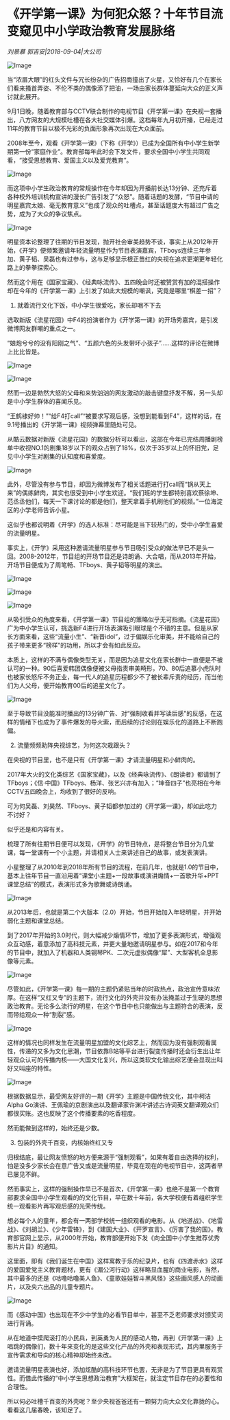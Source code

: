 # 《开学第一课》为何犯众怒？十年节目流变窥见中小学政治教育发展脉络

*刘景慕 郭吉安|2018-09-04|大公司*

![Image](http://p3.pstatp.com/large/pgc-image/1536108645707a48566258e)

当“浓眉大眼”的红头文件与冗长纷杂的广告招商撞出了火星，又恰好有几个在家长们看来搔首弄姿、不伦不类的偶像添了把油，一场由家长群体蔓延向大众的正义声讨就此展开。

9月1日晚，随着教育部与CCTV联合制作的电视节目《开学第一课》在央视一套播出，八方网友的大规模吐槽在各大社交媒体引爆。这档每年九月初开播，已经走过11年的教育节目以极不光彩的负面形象再次出现在大众面前。

2008年至今，观看《开学第一课》（下称《开学》）已成为全国所有中小学生新学期第一份“家庭作业”。教育部每年此时会下发文件，要求全国中小学生共同观看，“接受思想教育、爱国主义以及爱党教育”。

![Image](http://p99.pstatp.com/large/pgc-image/153610859004188af4b094e)

而这项中小学生政治教育的常规操作在今年却因为开播前长达13分钟、还充斥着各种校外培训机构宣讲的漫长广告引发了“众怒”。随着话题的发酵，“节目中请的明星嘉宾太娘、毫无教育意义”也成了观众的吐槽点，甚至话题度大有超过广告之势，成为了大众的争议焦点。

![Image](http://p3.pstatp.com/large/pgc-image/1536108589881c198b4494d)

明星资本论整理了往期的节目发现，抛开社会审美趋势不谈，事实上从2012年开始，《开学》便频繁邀请年轻流量明星作为节目表演嘉宾，TFboys连续三年参加、黄子韬、吴磊也有过参与，这与足够显示根正苗红的央视在追求更潮更年轻化路上的拳拳探索心。

然而这个用在《国家宝藏》、《经典咏流传》、五四晚会时还被赞赏有加的混搭操作却在今年的《开学第一课》上引发了如此大规模的嘲讽，究竟是哪里“棋差一招”？

1. 就着流行文化下饭，中小学生很爱吃，家长却咽不下去

选取新版《流星花园》中F4的扮演者作为《开学第一课》的开场秀嘉宾，是引发微博网友群嘲的重点之一。

“娘炮兮兮的没有阳刚之气”、“五颜六色的头发带坏小孩子”……这样的评论在微博上比比皆是。

![Image](http://p99.pstatp.com/large/pgc-image/1536108589927f4c9268c34)

![Image](http://p1.pstatp.com/large/pgc-image/153610859004427ff199a62)

然而一边是勃然大怒的父母和来势汹汹的网友激动的敲击键盘抒发不解，另一头却是中小学生群体的喜闻乐见。

“王鹤棣好帅！”“给F4打call”“被要求写观后感，没想到能看到F4”，这样的话，在9.1号播出的《开学第一课》视频弹幕里随处可见。

从酷云数据对新版《流星花园》的数据分析可以看出，这部在今年已完结周播剧榜单中收视NO.1的剧集18岁以下的观众占到了18%，仅次于35岁以上的怀旧党，足见中小学生对剧集的认知度和喜爱度。

![Image](http://p1.pstatp.com/large/pgc-image/1536108589884a2a6540df5)

此外，尽管没有参与节目，却因为微博发布了相关话题进行打call而“锅从天上来”的偶练鲜肉，其实也很受到中小学生欢迎。“我们班的学生都特别喜欢蔡徐坤、范丞丞他们，每天一下课讨论的都是他们，整天拿着手机刷他们的视频。”一位海淀区的小学老师告诉小星。

这似乎也都说明着《开学》的选人标准：尽可能是当下较热门的，受中小学生喜爱的流量明星。

事实上，《开学》采用这种邀请流量明星参与节目吸引受众的做法早已不是头一回。2008-2012年，节目组的开场节目还是诗朗诵、大合唱，而从2013年开始，开场节目便成为了周笔畅、TFboys、黄子韬等明星的演出。

![Image](http://p1.pstatp.com/large/pgc-image/1536108590083d1b0547804)

![Image](http://p1.pstatp.com/large/pgc-image/1536108590051ac8c046cff)

![Image](http://p1.pstatp.com/large/pgc-image/153610859002115f6e8bcec)

从吸引受众的角度来看，《开学第一课》节目组的策略似乎无可指摘。《流星花园》广为中小学生认可，挑选新F4进行开场表演吸引眼球是个不错的主意。但是从家长方面来看，这些“流量小生”、“新晋idol”，过于偏娱乐化审美，并不能给自己的孩子带来更多“榜样”的功用，所以才会有如此反应。

本质上，这样的不满与偶像类型无关，而是因为追星文化在家长群中一直便是不被认可的一种。90后喜爱韩团偶像便被父母指责审美畸形，70、80后追慕小虎队时也被家长怒斥不务正业，每一代人的追星历程都少不了被长辈斥责的经历，而当他们为人父母，便开始教育00后的追星文化了。

![Image](http://p3.pstatp.com/large/pgc-image/15361085901886e36e19e55)

至于导致节目没能准时播出的13分钟广告、对“强制收看并写读后感”的反感，在这样的情绪下也成为了事件爆发的导火索，而后续的讨论则在娱乐化的道路上不断跑偏。

2. 流量频频助阵央视综艺，为何这次栽跟头？

在央视的节目里，也不是只有《开学第一课》才请流量明星和小鲜肉的。

2017年大火的文化类综艺《国家宝藏》，以及《经典咏流传》、《朗读者》都请到了TFboys；《信·中国》TFboys、杨洋、张艺兴亦有加入；“坤音四子”也亮相在今年CCTV五四晚会上，均收到了很好的反响。

可为何吴磊、刘昊然、TFboys、黄子韬都参加过的《开学第一课》，却如此吃力不讨好？

似乎还是和内容有关。

梳理了所有往期节目便可以发现，《开学》的节目特点，是将整台节目分为几堂课，每一堂课有一个小主题，并请相关人士来讲述自己的故事，或发表演讲。

小星整理了从2010年到2018年所有节目的流程，在前几年，也就是1.0的节目中，基本上往年节目一直沿用着“课堂小主题+一段故事或演讲煽情+一首歌升华+PPT课堂总结”的模式，表演形式多为歌舞或诗朗诵。

![Image](http://p99.pstatp.com/large/pgc-image/15361085902160424b8809a)

从2013年后，也就是第二个大版本（2.0）开始，节目开始加入年轻明星，并开始弱化主题和课堂总结。

到了2017年开始的3.0时代，则大幅减少煽情环节，增加了更多表演形式，增强观众互动感，着意添加了高科技元素，并更大量地邀请明星参与。如在2017和今年的节目中，就加入了机器和人类钢琴PK、二次元虚拟偶像“犀”、大型客机全息影像等元素。

![Image](http://p3.pstatp.com/large/pgc-image/15361085902845a47835cc8)

尽管如此，《开学第一课》每一期的主题仍紧贴当年的时政热点，政治宣传意味浓厚。在这样“又红又专”的主题下，流行文化的外壳并没有办法掩盖过于生硬的思想政治教育。无论多么流行的明星，在这个节目中也只能做出与主题符合的表演，反而带给观众一种“割裂”感。

![Image](http://p3.pstatp.com/large/pgc-image/15361085902837e86bb93ba)

这样的情况也同样发生在流量明星加盟的文化综艺上，然而因为没有强制观看属性，传递的又多为文化思潮，节目依靠B站等平台进行裂变传播时还会衍生出让年轻观众认可的传播内核——大国文化复兴，所以这类软文化输出综艺便会显现出叫好又叫座的特性。

![Image](http://p3.pstatp.com/large/pgc-image/15361085902995760e2500b)

根据数据显示，最受网友好评的一期《开学》主题是中国传统文化，其中柯洁 Alpha Go演讲、王佩瑜的京剧演出以及翻译家许渊冲讲述古诗词英文翻译观众们都很买账。这也反映了这个传播要素的吃香程度。

然而能做到这样的，始终还是少数。

3. 包装的外壳千百变，内核始终红又专

归根结底，最让网友愤怒的地方便来源于“强制观看”，如果有着自由选择的权利，怕是没多少家长会在意广告又或是流量明星，毕竟在现在的电视节目中，这两者早已屡见不鲜。

然而事实上，这样的强制操作早已不是首次，《开学第一课》也绝不是第一个教育部要求全国中小学生观看的的文化节目，早在数十年前，各大学校便有着组织学生统一观看影片再写观后感的光荣传统。

想必每个人的童年，都会有一两部学校统一组织观看的电影。从《地道战》、《地雷战》、《刘胡兰》、《少年雷锋》，到《建国大业》、《开罗宣言》、《厉害了我的国》。教育部官网上显示，从2000年开始，教育部便开始下发《向全国中小学生推荐优秀影片片目》的通知。

这里面，即有《我们诞生在中国》这样寓教于乐的纪录片，也有《四渡赤水》这样的爱国爱党主义教育题材，更有《湄公河行动》这样略显血腥的商业电影，当然，其中最多的还是《咕噜咕噜美人鱼》、《童歌娃娃智斗黑风怪》这些画风感人的动画片，以及央六出品的儿童专题片。

![Image](http://p99.pstatp.com/large/pgc-image/153610859036248619d7ea5)

而《感动中国》也出现在不少中学生的必看节目单中，甚至不乏老师要求对颁奖词进行背诵。

从在地道中摸爬滚打的小民兵，到英勇为人民的感动人物，再到《开学第一课》上唱跳的偶像们，数十年来变化的是这些文化产品的外壳和表现形式，其内里服务于宣传需求和导向的核心精神却始终未改。

邀请流量明星表演也好，添加炫酷的高科技环节也罢，无非是为了节目更具有观赏性。而借此传播的“中小学生思想政治教育”大框架在，就注定节目存在的必要性和合理性。

所以何必吐槽千百变的外壳呢？至少央视爸爸还有一颗努力向大众文化靠拢的心。看看这几届春晚，该知足了。

